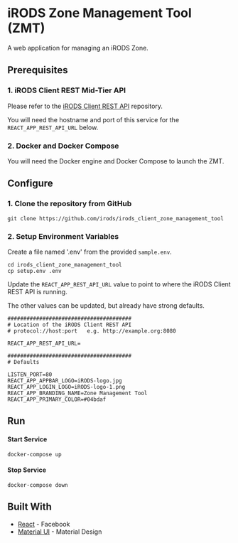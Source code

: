 # iRODS Zone Management Tool (ZMT)

A web application for managing an iRODS Zone.

## Prerequisites

### 1. iRODS Client REST Mid-Tier API

Please refer to the [iRODS Client REST API](https://github.com/irods/irods_client_rest_cpp) repository.

You will need the hostname and port of this service for the `REACT_APP_REST_API_URL` below.

### 2. Docker and Docker Compose

You will need the Docker engine and Docker Compose to launch the ZMT.

## Configure

### 1. Clone the repository from GitHub

```
git clone https://github.com/irods/irods_client_zone_management_tool
```

### 2. Setup Environment Variables

Create a file named '.env' from the provided `sample.env`.

```
cd irods_client_zone_management_tool
cp setup.env .env
```

Update the `REACT_APP_REST_API_URL` value to point to where the iRODS Client REST API is running.

The other values can be updated, but already have strong defaults.

```
#######################################
# Location of the iRODS Client REST API
# protocol://host:port   e.g. http://example.org:8080

REACT_APP_REST_API_URL=

#######################################
# Defaults

LISTEN_PORT=80
REACT_APP_APPBAR_LOGO=iRODS-logo.jpg
REACT_APP_LOGIN_LOGO=iRODS-logo-1.png
REACT_APP_BRANDING_NAME=Zone Management Tool
REACT_APP_PRIMARY_COLOR=#04bdaf
```

## Run

#### Start Service

```
docker-compose up
```

#### Stop Service

```
docker-compose down
```

## Built With

  - [React](https://reactjs.org/) - Facebook
  - [Material UI](https://material-ui.com/) - Material Design
